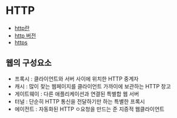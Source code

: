 # HTTP 

- [http란](http/README.md)
- [http 버전](http_version/README.md)
- [https](https/README.md)


## 웹의 구성요소
- 프록시 : 클라이언트와 서버 사이에 위치한 HTTP 중계자
- 캐시 : 많이 찾는 웹페이지를 클라이언트 가까이에 보관하는 HTTP 창고
- 게이트웨이 : 다른 애플리케이션과 연결된 특별합 웹 서버
- 터널 : 단순히 HTTP 통신을 전달하기만 하는 특별한 프록시
- 에이전트 : 자동화된 HTTP ㅇ요청을 만드는 준 지증적 웹클라이언트


